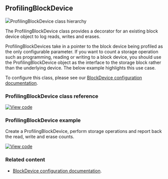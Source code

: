 ## ProfilingBlockDevice

<span class="images">![](https://os.mbed.com/docs/v5.11/mbed-os-api-doxy/class_profiling_block_device.png)<span>ProfilingBlockDevice class hierarchy</span></span>

The ProfilingBlockDevice class provides a decorator for an existing block device object to log reads, writes and erases.

ProfilingBlockDevices take in a pointer to the block device being profiled as the only configurable parameter. If you want to count a storage operation such as programming, reading or writing to a block device, you should use the ProfilingBlockDevice object as the interface to the storage block rather than the underlying device. The below example highlights this use case.

To configure this class, please see our [BlockDevice configuration documentation](../reference/configuration-storage.html#blockdevice-default-configuration).

### ProfilingBlockDevice class reference

[![View code](https://www.mbed.com/embed/?type=library)](https://os.mbed.com/docs/v5.11/mbed-os-api-doxy/_profiling_block_device_8h_source.html)

### ProfilingBlockDevice example

Create a ProfilingBlockDevice, perform storage operations and report back the read, write and erase counts.

[![View code](https://www.mbed.com/embed/?url=https://os.mbed.com/teams/mbed_example/code/ProfilingBlockDevice_ex_1/)](https://os.mbed.com/teams/mbed_example/code/ProfilingBlockDevice_ex_1/file/20bf5212cdd6/main.cpp)

### Related content

- [BlockDevice configuration documentation](../reference/configuration-storage.html#blockdevice-default-configuration).
